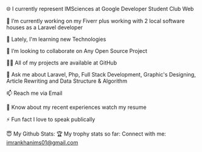 🌐 I currently represent IMSciences at Google Developer Student Club Web

🔭 I’m currently working on my Fiverr plus working with 2 local software houses as a Laravel developer

🌱 Lately, I'm learning new Technologies

👯 I’m looking to collaborate on Any Open Source Project

👨‍💻 All of my projects are available at GitHub

💬 Ask me about Laravel, Php, Full Stack Development, Graphic's Designing, Article Rewriting and Data Structure & Algorithm

📫 Reach me via Email

📄 Know about my recent experiences watch my resume

⚡ Fun fact I love to speak publically

😇 My Github Stats:
🏆 My trophy stats so far:
Connect with me:
imrankhanims01@gmail.com
